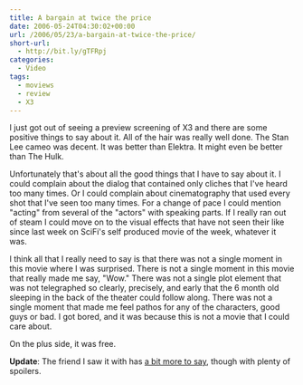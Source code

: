 ```yaml
---
title: A bargain at twice the price
date: 2006-05-24T04:30:02+00:00
url: /2006/05/23/a-bargain-at-twice-the-price/
short-url:
  - http://bit.ly/gTFRpj
categories:
  - Video
tags:
  - moviews
  - review
  - X3
---
```

I just got out of seeing a preview screening of X3 and there are some positive things to say about it. All of the hair was really well done. The Stan Lee cameo was decent. It was better than Elektra. It might even be better than The Hulk.

Unfortunately that's about all the good things that I have to say about it. I could complain about the dialog that contained only cliches that I've heard too many times. Or I could complain about cinematography that used every shot that I've seen too many times. For a change of pace I could mention "acting" from several of the "actors" with speaking parts. If I really ran out of steam I could move on to the visual effects that have not seen their like since last week on SciFi's self produced movie of the week, whatever it was.

I think all that I really need to say is that there was not a single moment in this movie where I was surprised. There is not a single moment in this movie that really made me say, "Wow." There was not a single plot element that was not telegraphed so clearly, precisely, and early that the 6 month old sleeping in the back of the theater could follow along. There was not a single moment that made me feel pathos for any of the characters, good guys or bad. I got bored, and it was because this is not a movie that I could care about.

On the plus side, it was free.

<strong>Update</strong>: The friend I saw it with has [a bit more to say](http://resolute.livejournal.com/49137.html), though with plenty of spoilers.